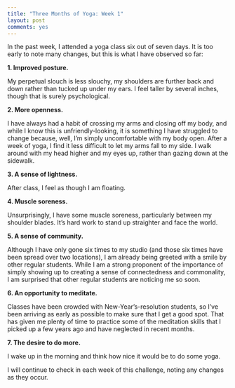 ```yaml
---
title: "Three Months of Yoga: Week 1"
layout: post
comments: yes
---
```


In the past week, I attended a yoga class six out of seven days. It is too early to note many changes, but this is what I have observed so far:

**1. Improved posture.**

My perpetual slouch is less slouchy, my shoulders are further back and down rather than tucked up under my ears. I feel taller by several inches, though that is surely psychological. 

**2. More openness.**

I have always had a habit of crossing my arms and closing off my body, and while I know this is unfriendly-looking, it is something I have struggled to change because, well, I’m simply uncomfortable with my body open. After a week of yoga, I find it less difficult to let my arms fall to my side. I walk around with my head higher and my eyes up, rather than gazing down at the sidewalk. 

**3. A sense of lightness.**

After class, I feel as though I am floating.  

**4. Muscle soreness.**

Unsurprisingly, I have some muscle soreness, particularly between my shoulder blades. It’s hard work to stand up straighter and face the world.

**5. A sense of community.**

Although I have only gone six times to my studio (and those six times have been spread over two locations), I am already being greeted with a smile by other regular students. While I am a strong proponent of the importance of simply showing up to creating a sense of connectedness and commonality, I am surprised that other regular students are noticing me so soon.

**6. An opportunity to meditate.**

Classes have been crowded with New-Year’s-resolution students, so I’ve been arriving as early as possible to make sure that I get a good spot. That has given me plenty of time to practice some of the meditation skills that I picked up a few years ago and have neglected in recent months.

**7. The desire to do more.**

I wake up in the morning and think how nice it would be to do some yoga. 

I will continue to check in each week of this challenge, noting any changes as they occur.
